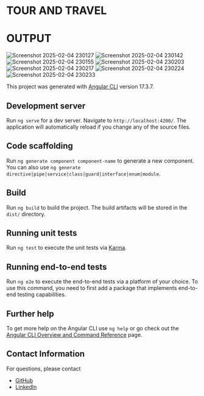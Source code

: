 # TOUR AND TRAVEL
# OUTPUT

![Screenshot 2025-02-04 230127](https://github.com/user-attachments/assets/5bbb16e3-b9b9-4ba7-a8d0-293b3db64768)
![Screenshot 2025-02-04 230142](https://github.com/user-attachments/assets/fdc676d3-4342-467c-b120-910a68b2446f)
![Screenshot 2025-02-04 230155](https://github.com/user-attachments/assets/c6934109-dc2d-4dcc-9cb5-66eae4a69215)
![Screenshot 2025-02-04 230203](https://github.com/user-attachments/assets/ddb4ec77-2f3d-49de-bbb5-8a7ecb29bbd8)
![Screenshot 2025-02-04 230217](https://github.com/user-attachments/assets/442c0754-330f-4a0d-b8e6-b2ec10e78205)
![Screenshot 2025-02-04 230224](https://github.com/user-attachments/assets/f8c19181-810a-477d-9c24-9ba17e77acc6)
![Screenshot 2025-02-04 230233](https://github.com/user-attachments/assets/463fa0af-662c-4a04-b6bd-cc7ec9472e63)

This project was generated with [Angular CLI](https://github.com/angular/angular-cli) version 17.3.7.

## Development server

Run `ng serve` for a dev server. Navigate to `http://localhost:4200/`. The application will automatically reload if you change any of the source files.

## Code scaffolding

Run `ng generate component component-name` to generate a new component. You can also use `ng generate directive|pipe|service|class|guard|interface|enum|module`.

## Build

Run `ng build` to build the project. The build artifacts will be stored in the `dist/` directory.

## Running unit tests

Run `ng test` to execute the unit tests via [Karma](https://karma-runner.github.io).

## Running end-to-end tests

Run `ng e2e` to execute the end-to-end tests via a platform of your choice. To use this command, you need to first add a package that implements end-to-end testing capabilities.

## Further help

To get more help on the Angular CLI use `ng help` or go check out the [Angular CLI Overview and Command Reference](https://angular.io/cli) page.

## Contact Information
For questions, please contact 
- [GitHub](https://github.com/abarnakrishnamoorthi)
- [LinkedIn](https://www.linkedin.com/in/abarna-krishnamoorthi-320391259/)


